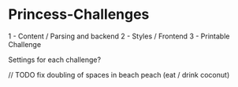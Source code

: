 # Princess-Challenges

1 - Content / Parsing and backend
2 - Styles / Frontend
3 - Printable Challenge


Settings for each challenge?

// TODO
fix doubling of spaces in beach peach (eat / drink coconut)

